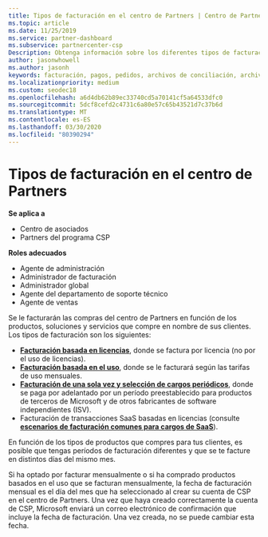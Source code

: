 ```yaml
---
title: Tipos de facturación en el centro de Partners | Centro de Partners
ms.topic: article
ms.date: 11/25/2019
ms.service: partner-dashboard
ms.subservice: partnercenter-csp
Description: Obtenga información sobre los diferentes tipos de facturación, períodos de facturación y fechas de facturación que puede ver en el centro de Partners.
author: jasonwhowell
ms.author: jasonh
keywords: facturación, pagos, pedidos, archivos de conciliación, archivo de conciliación
ms.localizationpriority: medium
ms.custom: seodec18
ms.openlocfilehash: a6d4db62b89ec33740cd5a70141cf5a64533dfc0
ms.sourcegitcommit: 5dcf8cefd2c4731c6a80e57c65b43521d7c37b6d
ms.translationtype: MT
ms.contentlocale: es-ES
ms.lasthandoff: 03/30/2020
ms.locfileid: "80390294"
---
```

# <a name="types-of-billing-in-partner-center"></a>Tipos de facturación en el centro de Partners

**Se aplica a**

- Centro de asociados
- Partners del programa CSP

**Roles adecuados**

- Agente de administración
- Administrador de facturación
- Administrador global
- Agente del departamento de soporte técnico
- Agente de ventas

Se le facturarán las compras del centro de Partners en función de los productos, soluciones y servicios que compre en nombre de sus clientes. Los tipos de facturación son los siguientes:

- [**Facturación basada en licencias**](license-based-billing.md), donde se factura por licencia (no por el uso de licencias).
- [**Facturación basada en el uso**](usage-based-billing.md), donde se le facturará según las tarifas de uso mensuales.
- [**Facturación de una sola vez y selección de cargos periódicos**](one-time-and-recurring-billing.md), donde se paga por adelantado por un período preestablecido para productos de terceros de Microsoft y de otros fabricantes de software independientes (ISV).
- Facturación de transacciones SaaS basadas en licencias (consulte [**escenarios de facturación comunes para cargos de SaaS**](common-billing-scenarios-saas.md)).

En función de los tipos de productos que compres para tus clientes, es posible que tengas períodos de facturación diferentes y que se te facture en distintos días del mismo mes.

Si ha optado por facturar mensualmente o si ha comprado productos basados en el uso que se facturan mensualmente, la fecha de facturación mensual es el día del mes que ha seleccionado al crear su cuenta de CSP en el centro de Partners. Una vez que haya creado correctamente la cuenta de CSP, Microsoft enviará un correo electrónico de confirmación que incluye la fecha de facturación. Una vez creada, no se puede cambiar esta fecha.
